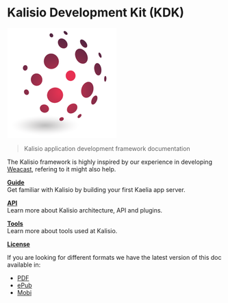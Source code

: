 # Kalisio Development Kit (KDK)

![Kalisio logo](./images/kalisio-logo-256.png)

> Kalisio application development framework documentation

The Kalisio framework is highly inspired by our experience in developing [Weacast](https://weacast.gitbooks.io/weacast-docs/), refering to it might also help.

[**Guide**](./guides/README.MD)<br/>
Get familiar with Kalisio by building your first Kaelia app server.

[**API**](./api/README.MD)<br/>
Learn more about Kalisio architecture, API and plugins.

[**Tools**](./tools/README.MD)<br/>
Learn more about tools used at Kalisio.

[**License**](./LICENSE.MD)

If you are looking for different formats we have the latest version of this doc available in:

* [PDF](https://www.gitbook.com/download/pdf/book/kalisio/kalisio)
* [ePub](https://www.gitbook.com/download/epub/book/kalisio/kalisio)
* [Mobi](https://www.gitbook.com/download/mobi/book/kalisio/kalisio)

